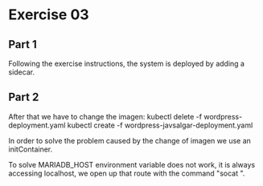 # Exercise 03

## Part 1

Following the exercise instructions, the system is deployed by adding a sidecar.

## Part 2

After that we have to change the imagen:
kubectl delete -f wordpress-deployment.yaml
kubectl create -f wordpress-javsalgar-deployment.yaml

In order to solve the problem caused by the change of imagen we use an initContainer.

To solve MARIADB_HOST environment variable does not work, it is always accessing localhost, we open up that route with the command "socat ".
